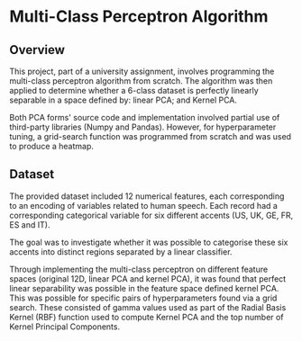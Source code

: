 # Multi-Class Perceptron Algorithm

## Overview

This project, part of a university assignment, involves programming the multi-class perceptron algorithm from scratch. The algorithm was then applied to determine whether a 6-class dataset is perfectly linearly separable in a space defined by: linear PCA; and Kernel PCA. 

Both PCA forms' source code and implementation involved partial use of third-party libraries (Numpy and Pandas). However, for hyperparameter tuning, a grid-search function was programmed from scratch and was used to produce a heatmap. 

## Dataset

The provided dataset included 12 numerical features, each corresponding to an encoding of variables related to human speech. Each record had a corresponding categorical variable for six different accents (US, UK, GE, FR, ES and IT). 

The goal was to investigate whether it was possible to categorise these six accents into distinct regions separated by a linear classifier.

Through implementing the multi-class perceptron on different feature spaces (original 12D, linear PCA and kernel PCA), it was found that perfect linear separability was possible in the feature space defined kernel PCA. This was possible for specific pairs of hyperparameters found via a grid search. These consisted of gamma values used as part of the Radial Basis Kernel (RBF) function used to compute Kernel PCA and the top number of Kernel Principal Components.
